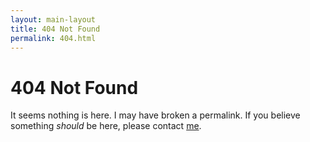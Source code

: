 ```yaml
---
layout: main-layout
title: 404 Not Found
permalink: 404.html
---
```


# 404 Not Found

It seems nothing is here.
I may have broken a permalink.
If you believe something *should* be here, please contact [me](/#links).
